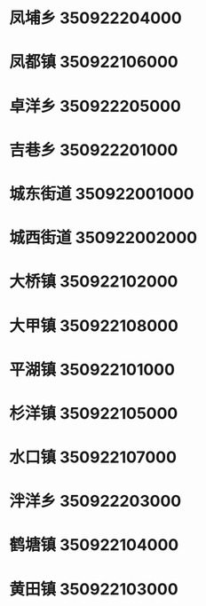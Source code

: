 # 凤埔乡 350922204000
# 凤都镇 350922106000
# 卓洋乡 350922205000
# 吉巷乡 350922201000
# 城东街道 350922001000
# 城西街道 350922002000
# 大桥镇 350922102000
# 大甲镇 350922108000
# 平湖镇 350922101000
# 杉洋镇 350922105000
# 水口镇 350922107000
# 泮洋乡 350922203000
# 鹤塘镇 350922104000
# 黄田镇 350922103000
